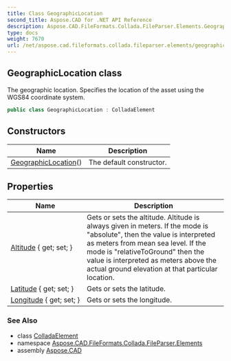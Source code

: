 ```yaml
---
title: Class GeographicLocation
second_title: Aspose.CAD for .NET API Reference
description: Aspose.CAD.FileFormats.Collada.FileParser.Elements.GeographicLocation class. The geographic location. Specifies the location of the asset using the WGS84 coordinate system
type: docs
weight: 7670
url: /net/aspose.cad.fileformats.collada.fileparser.elements/geographiclocation/
---
```

## GeographicLocation class

The geographic location. Specifies the location of the asset using the WGS84 coordinate system.

```csharp
public class GeographicLocation : ColladaElement
```

## Constructors

| Name | Description |
| --- | --- |
| [GeographicLocation](geographiclocation/)() | The default constructor. |

## Properties

| Name | Description |
| --- | --- |
| [Altitude](../../aspose.cad.fileformats.collada.fileparser.elements/geographiclocation/altitude/) { get; set; } | Gets or sets the altitude. Altitude is always given in meters. If the mode is "absolute", then the value is interpreted as meters from mean sea level. If the mode is "relativeToGround" then the value is interpreted as meters above the actual ground elevation at that particular location. |
| [Latitude](../../aspose.cad.fileformats.collada.fileparser.elements/geographiclocation/latitude/) { get; set; } | Gets or sets the latitude. |
| [Longitude](../../aspose.cad.fileformats.collada.fileparser.elements/geographiclocation/longitude/) { get; set; } | Gets or sets the longitude. |

### See Also

* class [ColladaElement](../colladaelement/)
* namespace [Aspose.CAD.FileFormats.Collada.FileParser.Elements](../../aspose.cad.fileformats.collada.fileparser.elements/)
* assembly [Aspose.CAD](../../)


